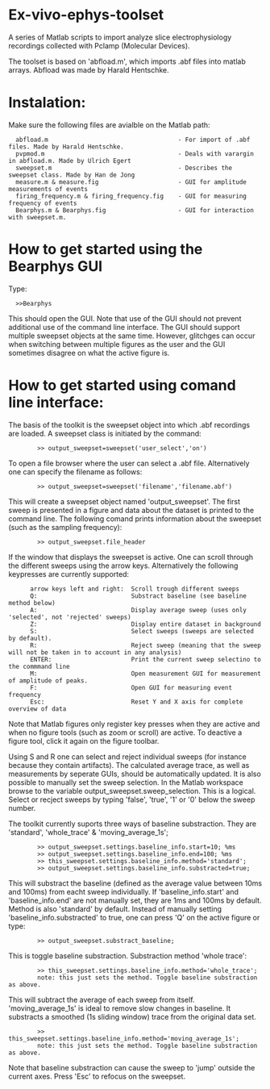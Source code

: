 # Ex-vivo-ephys-toolset
A series of Matlab scripts to import analyze slice electrophysiology recordings collected with Pclamp (Molecular Devices).

The toolset is based on 'abfload.m', which imports .abf files into matlab arrays. Abfload was made by Harald Hentschke.

# Instalation:
Make sure the following files are avialble on the Matlab path:

      abfload.m                                    - For import of .abf files. Made by Harald Hentschke.
      pvpmod.m                                     - Deals with varargin in abfload.m. Made by Ulrich Egert
      sweepset.m                                   - Describes the sweepset class. Made by Han de Jong
      measure.m & measure.fig                      - GUI for amplitude measurements of events
      firing_frequency.m & firing_frequency.fig    - GUI for measuring frequency of events
      Bearphys.m & Bearphys.fig                    - GUI for interaction with sweepset.m.

# How to get started using the Bearphys GUI
Type:

      >>Bearphys
      
This should open the GUI. Note that use of the GUI should not prevent additional use of the command line interface. The GUI should support multiple sweepset objects at the same time. However, glitchges can occur when switching between multiple figures as the user and the GUI sometimes disagree on what the active figure is.

# How to get started using comand line interface:
The basis of the toolkit is the sweepset object into which .abf recordings are loaded. A sweepset class is initiated by the command:
      
            >> output_sweepset=sweepset('user_select','on')
            
To open a file browser where the user can select a .abf file. Alternatively one can specify the filename as follows:

            >> output_sweepset=sweepset('filename','filename.abf')

This will create a sweepset object named 'output_sweepset'. The first sweep is presented in a figure and data about the dataset is printed to the command line. The following comand prints information about the sweepset (such as the sampling frequency):

            >> output_sweepset.file_header

If the window that displays the sweepset is active. One can scroll through the different sweeps using the arrow keys. Alternatively the following keypresses are currently supported:

          arrow keys left and right:  Scroll trough different sweeps
          Q:                          Substract baseline (see baseline method below)
          A:                          Display average sweep (uses only 'selected', not 'rejected' sweeps)
          Z:                          Display entire dataset in background
          S:                          Select sweeps (sweeps are selected by default).
          R:                          Reject sweep (meaning that the sweep will not be taken in to account in any analysis)
          ENTER:                      Print the current sweep selectino to the commmand line
          M:                          Open measurement GUI for measurement of amplitude of peaks.
          F:                          Open GUI for measuring event frequency
          Esc:                        Reset Y and X axis for complete overview of data

Note that Matlab figures only register key presses when they are active and when no figure tools (such as zoom or scroll) are active. To deactive a figure tool, click it again on the figure toolbar.

Using S and R one can select and reject individual sweeps (for instance because they contain artifacts). The calculated average trace, as well as measurements by seperate GUIs, should be automatically updated. It is also possible to manually set the sweep selection. In the Matlab workspace browse to the variable output_sweepset.sweep_selection. This is a logical. Select or recject sweeps by typing 'false', 'true', '1' or '0' below the sweep number.

The toolkit currently suports three ways of baseline substraction. They are 'standard', 'whole_trace' & 'moving_average_1s';

            >> output_sweepset.settings.baseline_info.start=10; %ms
            >> output_sweepset.settings.baseline_info.end=100; %ms
            >> this_sweepset.settings.baseline_info.method='standard';
            >> output_sweepset.settings.baseline_info.substracted=true;

This will substract the baseline (defined as the average value between 10ms and 100ms) from eacht sweep individually. If 'baseline_info.start' and 'baseline_info.end' are not manually set, they are 1ms and 100ms by default. Method is also 'standard' by default. Instead of manually setting 'baseline_info.substracted' to true, one can press 'Q' on the active figure or type:

            >> output_sweepset.substract_baseline;
       
This is toggle baseline substraction. Substraction method 'whole trace':

            >> this_sweepset.settings.baseline_info.method='whole_trace';
            note: this just sets the method. Toggle baseline substraction as above.
            
This will subtract the average of each sweep from itself. 'moving_average_1s' is ideal to remove slow changes in baseline. It substracts a smoothed (1s sliding window) trace from the original data set.

            >> this_sweepset.settings.baseline_info.method='moving_average_1s';
            note: this just sets the method. Toggle baseline substraction as above.
 
 Note that baseline substraction can cause the sweep to 'jump' outside the current axes. Press 'Esc' to refocus on the sweepset.
 
 
